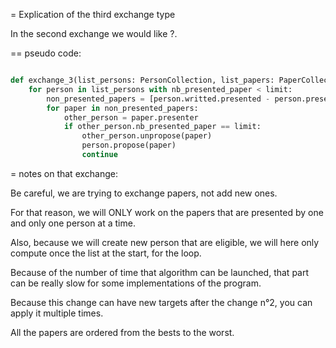 = Explication of the third exchange type

In the second exchange we would like ?.

== pseudo code:

```python

def exchange_3(list_persons: PersonCollection, list_papers: PaperCollection):
    for person in list_persons with nb_presented_paper < limit:
        non_presented_papers = [person.writted.presented - person.presented]
        for paper in non_presented_papers:
            other_person = paper.presenter
            if other_person.nb_presented_paper == limit:
                other_person.unpropose(paper)
                person.propose(paper)
                continue

```

= notes on that exchange:

Be careful, we are trying to exchange papers, not add new ones.

For that reason, we will ONLY work on the papers that are presented by one and only one person at a time.

Also, because we will create new person that are eligible, we will here only compute once the list at the start, for the loop.

Because of the number of time that algorithm can be launched, that part can be really slow for some implementations of the program.

Because this change can have new targets after the change n°2, you can apply it multiple times.

All the papers are ordered from the bests to the worst.
